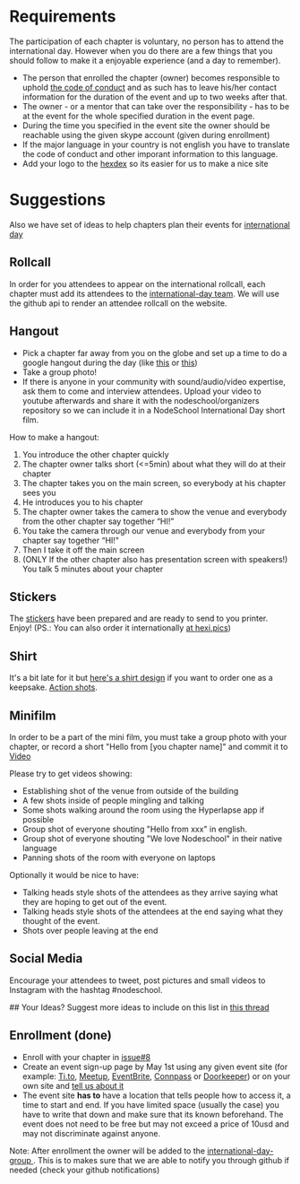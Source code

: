 # Requirements

The participation of each chapter is voluntary, no person has to attend the international day. However when you do there are a few things that you should follow to make it a enjoyable experience (and a day to remember).
- The person that enrolled the chapter (owner) becomes responsible to uphold  [the code of conduct](https://github.com/nodeschool/international-day/blob/2015/code_of_conduct_en.md) and as such has to leave his/her contact information for the duration of the event and up to two weeks after that.
- The owner - or a mentor that can take over the responsibility - has to be at the event for the whole specified duration in the event page.
- During the time you specified in the event site the owner should be reachable using the given skype account (given during enrollment)
- If the major language in your country is not english you have to translate the code of conduct and other imporant information to this language.
- Add your logo to the [hexdex](http://nodeschool.io/hexdex.html) so its easier for us to make a nice site

# Suggestions

Also we have set of ideas to help chapters plan their events for [international day](http://nodeschool.io/international-day/)

## Rollcall
In order for you attendees to appear on the international rollcall, each chapter must add its attendees to the [international-day team](https://github.com/orgs/nodeschool/teams/international-day).  We will use the github api to render an attendee rollcall on the website.

## Hangout
- Pick a chapter far away from you on the globe and set up a time to do a google hangout during the day (like [this](https://github.com/nodeschool/international-day/issues/14) or [this](https://github.com/nodeschool/international-day/issues/13))
- Take a group photo!
- If there is anyone in your community with sound/audio/video expertise, ask them to come and interview attendees. Upload your video to youtube afterwards and share it with the nodeschool/organizers repository so we can include it in a NodeSchool International Day short film.

How to make a hangout:

1. You introduce the other chapter quickly
2. The chapter owner talks short (<=5min) about what they will do at their chapter
3. The chapter takes you on the main screen, so everybody at his chapter sees you
4. He introduces you to his chapter
5. The chapter owner takes the camera to show the venue and everybody from the other chapter say together “HI!”
6. You take the camera through our venue and everybody from your chapter say together “HI!"
7. Then I take it off the main screen
8. (ONLY If the other chapter also has presentation screen with speakers!) You talk 5 minutes about your chapter


## Stickers
The [stickers](https://github.com/nodeschool/international-day/tree/2015/Stickers) have been prepared and are ready to send to you printer. Enjoy! (PS.: You can also order it internationally [at hexi.pics]( https://hexi.pics/items/aa621a0d29b88cab04f188aeb98788a9))

## Shirt
It's a bit late for it but [here's a shirt design](http://www.bluecotton.com/share_display.html?u=1&s=1879054&x=1&r=9.06263673286052) if you want to order one as a keepsake. [Action shots](https://github.com/nodeschool/international-day/issues/44#issuecomment-104020133).

## Minifilm
In order to be a part of the mini film, you must take a group photo with your chapter, or record a short "Hello from [you chapter name]" and commit it to [Video](https://github.com/nodeschool/international-day/tree/2015/Video)

Please try to get videos showing:

- Establishing shot of the venue from outside of the building
- A few shots inside of people mingling and talking
- Some shots walking around the room using the Hyperlapse app if possible
- Group shot of everyone shouting "Hello from xxx" in english.
- Group shot of everyone shouting "We love Nodeschool" in their native language
- Panning shots of the room with everyone on laptops

Optionally it would be nice to have:
- Talking heads style shots of the attendees as they arrive saying what they are hoping to get out of the event.
- Talking heads style shots of the attendees at the end saying what they thought of the event.
- Shots over people leaving at the end


## Social Media
Encourage your attendees to tweet, post pictures and small videos to Instagram with the hashtag #nodeschool.

## Your Ideas?
Suggest more ideas to include on this list in [this thread](https://github.com/nodeschool/international-day/issues/12)


## Enrollment (done)
- Enroll with your chapter in [issue#8](https://github.com/nodeschool/international-day/issues/8)
- Create an event sign-up page by May 1st using any given event site (for example: [Ti.to](https://ti.to/), [Meetup](http://www.meetup.com/), [EventBrite](https://www.eventbrite.com), [Connpass](http://connpass.com/) or  [Doorkeeper](https://www.doorkeeper.jp/)) or on your own site and [tell us about it](https://github.com/nodeschool/international-day/issues/22)
- The event site **has to** have a location that tells people how to access it, a time to start and end. If you have limited space (usually the case) you have to write that down and make sure that its known beforehand. The event does not need to be free but may not exceed a price of 10usd and may not discriminate against anyone.

Note: After enrollment the owner will be added to the [international-day-group ](https://github.com/orgs/nodeschool/teams/international-day). This is to makes sure that we are able to notify you through github if needed (check your github notifications)
